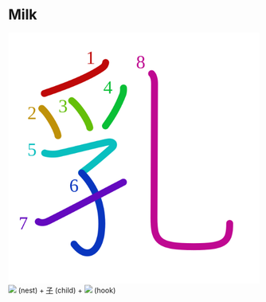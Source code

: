 # Milk
![4e73](../kanji-colorize/4e73.svg)
![](http://www.kanjidamage.com/assets/radsmall/nest-3e8c9be0727181b946ab25c38e0b53e9f52f89feb04fcffd14170f539edd6be1.jpg) (nest) + [子](子.md) (child) + ![](http://www.kanjidamage.com/assets/radsmall/hook-7642bba2d410f3aa50ba5e4e59ec22eae6e5e0330593a10f687f957f8ed5c5d2.jpg) (hook)